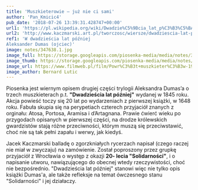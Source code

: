 ```yaml
---
title: 'Muszkieterowie – już nie ci sami'
author: 'Pan_Kmicic4'
pub_date: '2018-07-26 13:39:31.428747+00:00'
url1: 'https://pl.wikipedia.org/wiki/Dwadzie%C5%9Bcia_lat_p%C3%B3%C5%BAniej'
url2: 'http://www.kaczmarski.art.pl/tworczosc/wiersze/dwadziescia-lat-pozniej/'
ref1: 'W dwadzieścia lat później
Aleksander Dumas (ojciec)'
image: notes/347638.1.jpg
image_full: https://storage.googleapis.com/piosenka-media/media/notes/347638.1.jpg
image_thumb: https://storage.googleapis.com/piosenka-media/media/notes/347638.1.jpg.0x300_q85_upscale.jpg
image_url: https://www.filmweb.pl/film/Powr%C3%B3t+muszkieter%C3%B3w-1989-38115/photos/347638
image_author: Bernard Lutic
---
```


Piosenka jest wiernym opisem drugiej części trylogii Aleksandra Dumas’a o trzech muszkieterach p.t. **"Dwadzieścia lat później"** wydanej w 1845 roku. Akcja powieść toczy się 20 lat po wydarzeniach z pierwszej książki, w 1648 roku. Fabuła skupia się na perypetiach czterech przyjaciół znanych z orginału:  Atosa, Portosa, Aramisa i d’Artagnana. Prawie ćwierć wieku po przygodach opisanych w pierwszej części, na drodze królewskich gwardzistów stają różne przeciwności, którym muszą się  przeciwstawić, choć nie są tak pełni zapału i werwy, jak kiedyś.

Jacek Kaczmarski balladę o zgorzkniałych rycerzach napisał \(czego raczej nie miał w zwyczaju\) na zamówienie. Został poproszony przez grupkę przyjaciół z Wrocławia o występ z okazji **20\- lecia "Solidarności"**, i o napisanie utworu, nawiązującego do obecnej wtedy rzeczywistości, choć nie bezpośrednio. "Dwadzieścia lat później" stanowi więc nie tylko opis  książki Dumas'a, ale także refleksje na temat ówczesnego stanu "Solidarności" i jej działaczy.